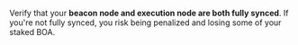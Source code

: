 <div class="admonition admonition-caution alert alert--warning"><div class="admonition-content"><p>Verify that your <strong>beacon node and execution node are both fully synced</strong>. If you're not fully synced, you risk being penalized and losing some of your staked BOA.</p></div></div>
